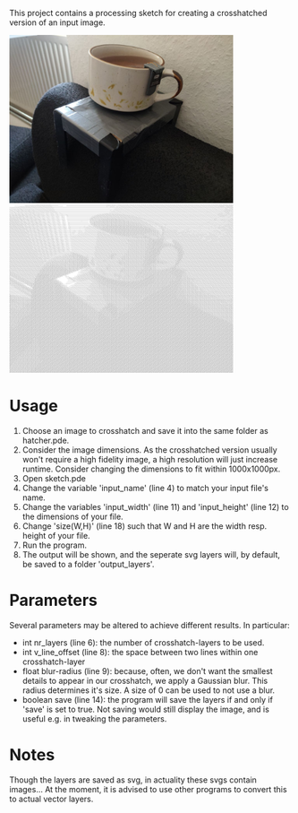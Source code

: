 This project contains a processing sketch for creating a crosshatched version of an input image.

<img src="input.jpg" alt="photo" width="400"/> <img src="example_output.png" alt="drawing" width="400"/>

# Usage
1. Choose an image to crosshatch and save it into the same folder as hatcher.pde.
2. Consider the image dimensions. As the crosshatched version usually won't require a high fidelity image, a high resolution will just increase runtime. Consider changing the dimensions to fit within 1000x1000px.
3. Open sketch.pde
4. Change the variable 'input_name' (line 4) to match your input file's name.
5. Change the variables 'input_width' (line 11) and 'input_height' (line 12) to the dimensions of your file.
6. Change 'size(W,H)' (line 18) such that W and H are the width resp. height of your file. 
8. Run the program.
9. The output will be shown, and the seperate svg layers will, by default, be saved to a folder 'output_layers'.

# Parameters
Several parameters may be altered to achieve different results. In particular:
* int nr_layers (line 6): the number of crosshatch-layers to be used.
* int v_line_offset (line 8): the space between two lines within one crosshatch-layer
* float blur-radius (line 9): because, often, we don't want the smallest details to appear in our crosshatch, we apply a Gaussian blur. This radius determines it's size. A size of 0 can be used to not use a blur.
* boolean save (line 14): the program will save the layers if and only if 'save' is set to true. Not saving would still display the image, and is useful e.g. in tweaking the parameters.

# Notes
Though the layers are saved as svg, in actuality these svgs contain images... At the moment, it is advised to use other programs to convert this to actual vector layers.
